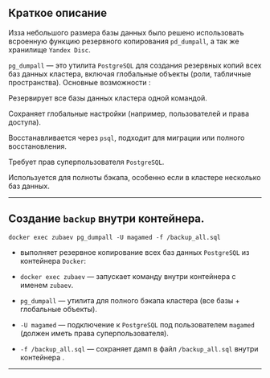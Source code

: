 ## Краткое описание
Изза небольшого размера базы данных было решено использовать всроенную функцию резервного копирования `pd_dumpall`, а так же хранилище `Yandex Disc`.


`pg_dumpall` — это утилита `PostgreSQL` для создания резервных копий всех баз данных кластера, включая глобальные объекты (роли, табличные пространства).
Основные возможности :

Резервирует все базы данных кластера одной командой.

Сохраняет глобальные настройки (например, пользователей и права доступа).

Восстанавливается через `psql`, подходит для миграции или полного восстановления.

Требует прав суперпользователя `PostgreSQL`.

Используется для полноты бэкапа, особенно если в кластере несколько баз данных.


***
## Создание `backup` внутри контейнера.

`docker exec zubaev pg_dumpall -U magamed -f /backup_all.sql`

- выполняет резервное копирование всех баз данных `PostgreSQL` из контейнера `Docker`:

- `docker exec zubaev` — запускает команду внутри контейнера с именем `zubaev`.
- `pg_dumpall` — утилита для полного бэкапа кластера (все базы + глобальные объекты).
- `-U magamed` — подключение к `PostgreSQL` под пользователем `magamed` (должен иметь права суперпользователя).
- `-f /backup_all.sql` — сохраняет дамп в файл `/backup_all.sql` внутри контейнера .
***
